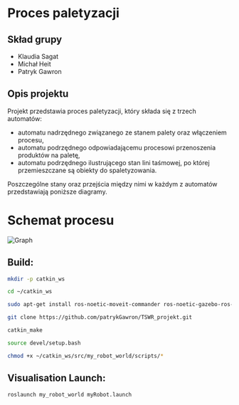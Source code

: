 # Proces paletyzacji
## Skład grupy
* Klaudia Sagat
* Michał Heit
* Patryk Gawron

## Opis projektu

Projekt przedstawia proces paletyzacji, który składa się z trzech automatów: 
* automatu nadrzędnego związanego ze stanem palety oraz włączeniem procesu,
* automatu podrzędnego odpowiadającemu procesowi przenoszenia produktów na paletę,
* automatu podrzędnego ilustrującego stan lini taśmowej, po której przemieszczane są obiekty do spaletyzowania.

Poszczególne stany oraz przejścia między nimi w każdym z automatów przedstawiają poniższe diagramy. 

# Schemat procesu
![Graph](https://github.com/patrykGawron/TSWR_projekt/blob/master/diagrams.png)

## Build:
```bash
mkdir -p catkin_ws

cd ~/catkin_ws

sudo apt-get install ros-noetic-moveit-commander ros-noetic-gazebo-ros-pkgs ros-noetic-gazebo-ros-control ros-noetic-moveit-ros-planning-interface ros-noetic-moveit-planners-ompl ros-noetic-joint-trajectory-controller ros-noetic-tf-conversions ros-noetic-ur-client-library ros-noetic-industrial-robot-status-interface ros-noetic-position-controllers ros-noetic-robot-state-publisher ros-noetic-tf2-tools ros-noetic-moveit-simple-controller-manager

git clone https://github.com/patrykGawron/TSWR_projekt.git

catkin_make

source devel/setup.bash

chmod +x ~/catkin_ws/src/my_robot_world/scripts/*
```

## Visualisation Launch:
```bash
roslaunch my_robot_world myRobot.launch
```
